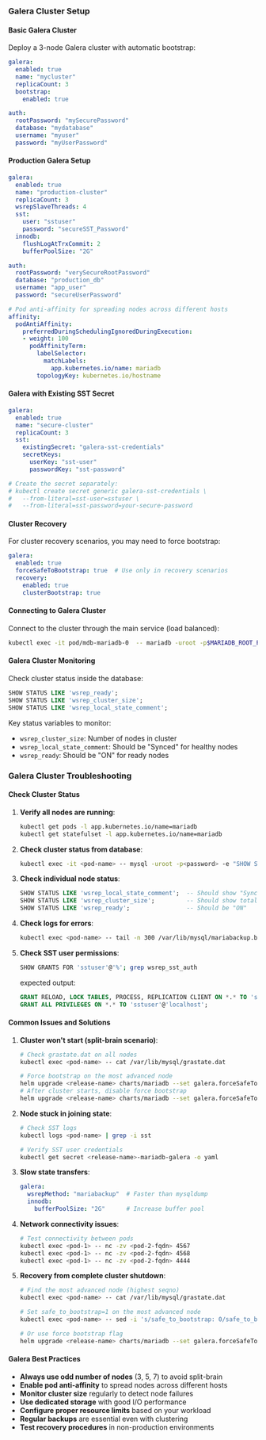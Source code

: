 ### Galera Cluster Setup

#### Basic Galera Cluster

Deploy a 3-node Galera cluster with automatic bootstrap:

```yaml
galera:
  enabled: true
  name: "mycluster"
  replicaCount: 3
  bootstrap:
    enabled: true

auth:
  rootPassword: "mySecurePassword"
  database: "mydatabase"
  username: "myuser"
  password: "myUserPassword"
```

#### Production Galera Setup

```yaml
galera:
  enabled: true
  name: "production-cluster"
  replicaCount: 3
  wsrepSlaveThreads: 4
  sst:
    user: "sstuser"
    password: "secureSST_Password"
  innodb:
    flushLogAtTrxCommit: 2
    bufferPoolSize: "2G"

auth:
  rootPassword: "verySecureRootPassword"
  database: "production_db"
  username: "app_user"
  password: "secureUserPassword"

# Pod anti-affinity for spreading nodes across different hosts
affinity:
  podAntiAffinity:
    preferredDuringSchedulingIgnoredDuringExecution:
    - weight: 100
      podAffinityTerm:
        labelSelector:
          matchLabels:
            app.kubernetes.io/name: mariadb
        topologyKey: kubernetes.io/hostname
```

#### Galera with Existing SST Secret

```yaml
galera:
  enabled: true
  name: "secure-cluster"
  replicaCount: 3
  sst:
    existingSecret: "galera-sst-credentials"
    secretKeys:
      userKey: "sst-user"
      passwordKey: "sst-password"

# Create the secret separately:
# kubectl create secret generic galera-sst-credentials \
#   --from-literal=sst-user=sstuser \
#   --from-literal=sst-password=your-secure-password
```

#### Cluster Recovery

For cluster recovery scenarios, you may need to force bootstrap:

```yaml
galera:
  enabled: true
  forceSafeToBootstrap: true  # Use only in recovery scenarios
  recovery:
    enabled: true
    clusterBootstrap: true
```

#### Connecting to Galera Cluster

Connect to the cluster through the main service (load balanced):

```bash
kubectl exec -it pod/mdb-mariadb-0  -- mariadb -uroot -p$MARIADB_ROOT_PASSWORD -e \"SHOW GLOBAL STATUS LIKE 'wsrep_cluster%'\"
```


#### Galera Cluster Monitoring

Check cluster status inside the database:

```sql
SHOW STATUS LIKE 'wsrep_ready';
SHOW STATUS LIKE 'wsrep_cluster_size';
SHOW STATUS LIKE 'wsrep_local_state_comment';
```

Key status variables to monitor:
- `wsrep_cluster_size`: Number of nodes in cluster
- `wsrep_local_state_comment`: Should be "Synced" for healthy nodes
- `wsrep_ready`: Should be "ON" for ready nodes

### Galera Cluster Troubleshooting

#### Check Cluster Status

1. **Verify all nodes are running**:
   ```bash
   kubectl get pods -l app.kubernetes.io/name=mariadb
   kubectl get statefulset -l app.kubernetes.io/name=mariadb
   ```

2. **Check cluster status from database**:
   ```bash
   kubectl exec -it <pod-name> -- mysql -uroot -p<password> -e "SHOW STATUS LIKE 'wsrep_%'"
   ```

3. **Check individual node status**:
   ```sql
   SHOW STATUS LIKE 'wsrep_local_state_comment';  -- Should show "Synced"
   SHOW STATUS LIKE 'wsrep_cluster_size';         -- Should show total node count
   SHOW STATUS LIKE 'wsrep_ready';                -- Should be "ON"
   ```

4. **Check logs for errors**:
   ```bash
   kubectl exec <pod-name> -- tail -n 300 /var/lib/mysql/mariabackup.backup.log
   ```

5. **Check SST user permissions**:
   ```bash
   SHOW GRANTS FOR 'sstuser'@'%'; grep wsrep_sst_auth
   ```

   expected output:
   ```sql
   GRANT RELOAD, LOCK TABLES, PROCESS, REPLICATION CLIENT ON *.* TO 'sstuser'@'%';
   GRANT ALL PRIVILEGES ON *.* TO 'sstuser'@'localhost';
   ```

#### Common Issues and Solutions

1. **Cluster won't start (split-brain scenario)**:
   ```bash
   # Check grastate.dat on all nodes
   kubectl exec <pod-name> -- cat /var/lib/mysql/grastate.dat
   
   # Force bootstrap on the most advanced node
   helm upgrade <release-name> charts/mariadb --set galera.forceSafeToBootstrap=true
   # After cluster starts, disable force bootstrap
   helm upgrade <release-name> charts/mariadb --set galera.forceSafeToBootstrap=false
   ```

2. **Node stuck in joining state**:
   ```bash
   # Check SST logs
   kubectl logs <pod-name> | grep -i sst
   
   # Verify SST user credentials
   kubectl get secret <release-name>-mariadb-galera -o yaml
   ```

3. **Slow state transfers**:
   ```yaml
   galera:
     wsrepMethod: "mariabackup"  # Faster than mysqldump
     innodb:
       bufferPoolSize: "2G"      # Increase buffer pool
   ```

4. **Network connectivity issues**:
   ```bash
   # Test connectivity between pods
   kubectl exec <pod-1> -- nc -zv <pod-2-fqdn> 4567
   kubectl exec <pod-1> -- nc -zv <pod-2-fqdn> 4568
   kubectl exec <pod-1> -- nc -zv <pod-2-fqdn> 4444
   ```

5. **Recovery from complete cluster shutdown**:
   ```bash
   # Find the most advanced node (highest seqno)
   kubectl exec <pod-name> -- cat /var/lib/mysql/grastate.dat
   
   # Set safe_to_bootstrap=1 on the most advanced node
   kubectl exec <pod-name> -- sed -i 's/safe_to_bootstrap: 0/safe_to_bootstrap: 1/' /var/lib/mysql/grastate.dat
   
   # Or use force bootstrap flag
   helm upgrade <release-name> charts/mariadb --set galera.forceSafeToBootstrap=true
   ```

#### Galera Best Practices

- **Always use odd number of nodes** (3, 5, 7) to avoid split-brain
- **Enable pod anti-affinity** to spread nodes across different hosts
- **Monitor cluster size** regularly to detect node failures
- **Use dedicated storage** with good I/O performance
- **Configure proper resource limits** based on your workload
- **Regular backups** are essential even with clustering
- **Test recovery procedures** in non-production environments